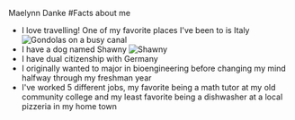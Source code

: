 Maelynn Danke
#Facts about me
- I love travelling! One of my favorite places I've been to is Italy
![Gondolas on a busy canal]("C:\Users\maely\Downloads\20170728_183925.jpg")
- I have a dog named Shawny 
![Shawny]("C:\Users\maely\Downloads\Shawny.jpg")
- I have dual citizenship with Germany
- I originally wanted to major in bioengineering before changing my mind halfway through my freshman year 
- I've worked 5 different jobs, my favorite being a math tutor at my old community college and my least favorite being a dishwasher at a local pizzeria in my home town